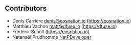 ## Contributors

- Denis Carriere <denis@eosnation.io> (https://eosnation.io)
- Matthieu Vachon <matt@dfuse.io> (https://dfuse.io)
- Frederik Schöll (https://eosnation.io)
- Natanaël Prudhomme [NatPDeveloper](github.com/NatPDeveloper)
